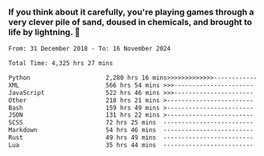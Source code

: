 ### If you think about it carefully, you're playing games through a very clever pile of sand, doused in chemicals, and brought to life by lightning.  👋


<!--START_SECTION:waka-->

```txt
From: 31 December 2018 - To: 16 November 2024

Total Time: 4,325 hrs 27 mins

Python                     2,280 hrs 16 mins>>>>>>>>>>>>>------------   52.72 %
XML                        566 hrs 54 mins >>>----------------------   13.11 %
JavaScript                 522 hrs 46 mins >>>----------------------   12.09 %
Other                      218 hrs 21 mins >------------------------   05.05 %
Bash                       159 hrs 49 mins >------------------------   03.70 %
JSON                       131 hrs 22 mins >------------------------   03.04 %
SCSS                       72 hrs 25 mins  -------------------------   01.67 %
Markdown                   54 hrs 46 mins  -------------------------   01.27 %
Rust                       49 hrs 49 mins  -------------------------   01.15 %
Lua                        35 hrs 44 mins  -------------------------   00.83 %
```

<!--END_SECTION:waka-->
